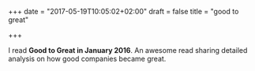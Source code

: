 +++
date = "2017-05-19T10:05:02+02:00"
draft = false
title = "good to great"

+++

I read **Good to Great in January 2016**. An awesome read sharing detailed analysis on how good companies became great.
